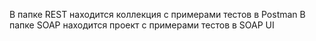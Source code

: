 В папке REST находится коллекция с примерами тестов в Postman
В папке SOAP находится проект с примерами тестов в SOAP UI